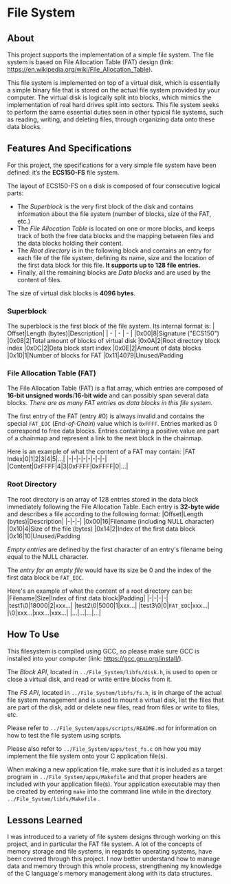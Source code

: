 # File System
## About 
This project supports the implementation of a simple file system. The file system is based on File Allocation Table (FAT) design (link: https://en.wikipedia.org/wiki/File_Allocation_Table). 

This file system is implemented on top of a virtual disk, which is essentially a simple binary file that is stored on the actual file system provided by your computer. The virtual disk is logically split into blocks, which mimics the implementation of real hard drives split into sectors. This file system seeks to perform the same essential duties seen in other typical file systems, such as reading, writing, and deleting files, through organizing data onto these data blocks.

## Features And Specifications
For this project, the specifications for a very simple file system have been defined: it’s the  **ECS150-FS**  file system.

The layout of ECS150-FS on a disk is composed of four consecutive logical parts:

-   The  _Superblock_  is the very first block of the disk and contains information about the file system (number of blocks, size of the FAT, etc.)
-   The  _File Allocation Table_  is located on one or more blocks, and keeps track of both the free data blocks and the mapping between files and the data blocks holding their content.
-   The  _Root directory_  is in the following block and contains an entry for each file of the file system, defining its name, size and the location of the first data block for this file. **It supports up to 128 file entries.**
-   Finally, all the remaining blocks are  _Data blocks_  and are used by the content of files.

The size of virtual disk blocks is  **4096 bytes**.

### Superblock
The superblock is the first block of the file system. Its internal format is:
| Offset|Length (bytes)|Description|
| - | - | - |
|0x00|8|Signature ("ECS150")
|0x08|2|Total amount of blocks of virtual disk
|0x0A|2|Root directory block index
|0x0C|2|Data block start index
|0x0E|2|Amount of data blocks
|0x10|1|Number of blocks for FAT
|0x11|4079|Unused/Padding
### File Allocation Table (FAT)
The File Allocation Table (FAT) is a flat array, which entries are composed of **16-bit unsigned words**/**16-bit wide** and can possibly span several data blocks. *There are as many FAT entries as data blocks in this file system.*

The first entry of the FAT (entry #0) is always invalid and contains the special `FAT_EOC` (_End-of-Chain_) value which is `0xFFFF`. Entries marked as 0 correspond to free data blocks. Entries containing a positive value are part of a chainmap and represent a link to the next block in the chainmap.

Here is an example of what the content of a FAT may contain:
|FAT Index|0|1|2|3|4|5|...|
|-|-|-|-|-|-|-|-|
|Content|0xFFFF|4|3|0xFFFF|0xFFFF|0|...|
### Root Directory
The root directory is an array of 128 entries stored in the data block immediately following the File Allocation Table. Each entry is **32-byte wide** and describes a file according to the following format:
|Offset|Length (bytes)|Description|
|-|-|-|
|0x00|16|Filename (including NULL character)
|0x10|4|Size of the file (bytes)
|0x14|2|Index of the first data block
|0x16|10|Unused/Padding

*Empty entries* are defined by the first character of an entry's filename being equal to the NULL character.

The *entry for an empty file* would have its size be 0 and the index of the first data block be `FAT_EOC`.

Here's an example of what the content of a root directory can be:
|Filename|Size|Index of first data block|Padding|
|-|-|-|-|
|test1\0|18000|2|xxx...|
|test2\0|5000|1|xxx...|
|test3\0|0|`FAT_EOC`|xxx...|
|\0|xxx...|xxx...|xxx...|
|...|...|...|...|
## How To Use
This filesystem is compiled using GCC, so please make sure GCC is installed into your computer (link: https://gcc.gnu.org/install/).


The *Block API*, located in `../File_System/libfs/disk.h`, is used to open or close a virtual disk, and read or write entire blocks from it. 

The *FS API*, located in `../File_System/libfs/fs.h`, is in charge of the actual file system management and is used to mount a virtual disk, list the files that are part of the disk, add or delete new files, read from files or write to files, etc.

Please refer to `../File_System/apps/scripts/README.md` for information on how to test the file system using scripts.

Please also refer to `../File_System/apps/test_fs.c` on how you may implement the file system onto your C application file(s).

When making a new application file, make sure that it is included as a target program in `../File_System/apps/Makefile` and that proper headers are included with your application file(s). Your application executable may then be created by entering `make` into the command line while in the directory `../File_System/libfs/Makefile` .

## Lessons Learned
I was introduced to a variety of file system designs through working on this project, and in particular the FAT file system. A lot of the concepts of memory storage and file systems, in regards to operating systems, have been covered through this project. I now better understand how to manage data and memory through this whole process, strengthening my knowledge of the C language's memory management along with its data structures. 
